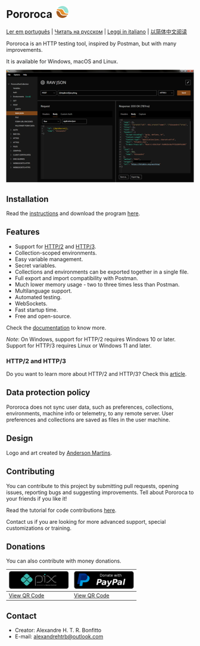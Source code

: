  <h1>Pororoca <img style="margin: 4px 0 0 4px" height="32" src="pororoca.png" alt="Pororoca Logo"/></h1>

[Ler em português](README_pt.md) | [Читать на русском](README_ru.md) | [Leggi in italiano](README_it.md) | [以简体中文阅读](README_zh-cn.md)

Pororoca is an HTTP testing tool, inspired by Postman, but with many improvements.

It is available for Windows, macOS and Linux.

![ExampleScreen](./misc/example_screen_en.png)

## Installation

Read the [instructions](https://pororoca.io/docs/installation) and download the program [here](https://github.com/alexandrehtrb/Pororoca/releases).

## Features

* Support for [HTTP/2](https://http2.github.io/) and [HTTP/3](https://developers.cloudflare.com/http3/).
* Collection-scoped environments.
* Easy variable management.
* Secret variables.
* Collections and environments can be exported together in a single file.
* Full export and import compatibility with Postman.
* Much lower memory usage - two to three times less than Postman.
* Multilanguage support.
* Automated testing.
* WebSockets.
* Fast startup time.
* Free and open-source.

Check the [documentation](https://pororoca.io/docs/) to know more.

*Note*: On Windows, support for HTTP/2 requires Windows 10 or later. Support for HTTP/3 requires Linux or Windows 11 and later.

### HTTP/2 and HTTP/3

Do you want to learn more about HTTP/2 and HTTP/3? Check this [article](https://alexandrehtrb.github.io/posts/2024/03/http2-and-http3-explained/).

## Data protection policy

Pororoca does not sync user data, such as preferences, collections, environments, machine info or telemetry, to any remote server. User preferences and collections are saved as files in the user machine.

## Design

Logo and art created by [Anderson Martins](https://www.behance.net/am-dsgn).

## Contributing

You can contribute to this project by submitting pull requests, opening issues, reporting bugs and suggesting improvements. Tell about Pororoca to your friends if you like it!

Read the tutorial for code contributions [here](CONTRIBUTING.md).

Contact us if you are looking for more advanced support, special customizations or training.

## Donations

You can also contribute with money donations.

| ![DonateWithPix](./misc/pix_botao_doacao.png) | [![DonateWithPayPal](./misc/paypal_donation_button.png)](https://www.paypal.com/donate/?hosted_button_id=NUADRWF3WNYQ2) |
|--|--|
| [View QR Code](./misc/pix_doacao_qr_code.png) | [View QR Code](./misc/paypal_donation_qr_code.png) |

## Contact

* Creator: Alexandre H. T. R. Bonfitto
* E-mail: alexandrehtrb@outlook.com
